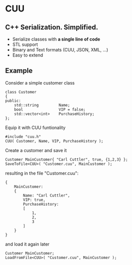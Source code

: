 #  CUU

## C++ Serialization. Simplified.
* Serialize classes with **a single line of code**
* STL support
* Binary and Text formats (CUU, JSON, XML, ...)
* Easy to extend

## Example
Consider a simple customer class
```
class Customer
{
public:
    std::string         Name;
    bool                VIP = false;
    std::vector<int>    PurchaseHistory;
};
```
Equip it with CUU funtionality
```
#include "cuu.h"
CUU( Customer, Name, VIP, PurchaseHistory );
```
Create a customer and save it
```
Customer MainCustomer{ "Carl Cuttler", true, {1,2,3} };
SaveToFile<CUU>( "Customer.cuu", MainCustomer );
```
resulting in the file "Customer.cuu":
```
{
    MainCustomer: 
    {
        Name: "Carl Cuttler", 
        VIP: true, 
        PurchaseHistory: 
        [
            1, 
            2, 
            3
        ]
    }
}
```
and load it again later
```
Customer MainCustomer;
LoadFromFile<CUU>( "Customer.cuu", MainCustomer );
```
